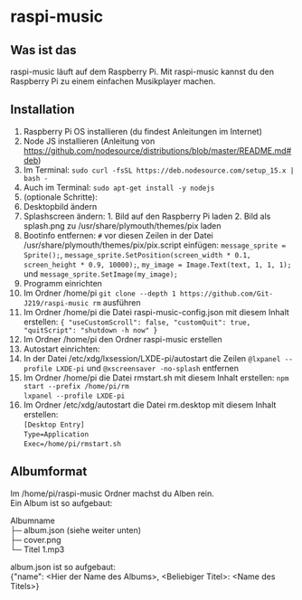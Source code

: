 # raspi-music
## Was ist das
raspi-music läuft auf dem Raspberry Pi.
Mit raspi-music kannst du den Raspberry Pi zu einem einfachen Musikplayer machen.
## Installation
1. Raspberry Pi OS installieren (du findest Anleitungen im Internet)
2. Node JS installieren (Anleitung von https://github.com/nodesource/distributions/blob/master/README.md#deb)
  1. Im Terminal: `sudo curl -fsSL https://deb.nodesource.com/setup_15.x | bash -
`
  2. Auch im Terminal: `sudo apt-get install -y nodejs`
3. (optionale Schritte):
  1. Desktopbild ändern
  2. Splashscreen ändern:
    1. Bild auf den Raspberry Pi laden
    2. Bild als splash.png zu /usr/share/plymouth/themes/pix laden
  3. Bootinfo entfernen: `#` vor diesen Zeilen in der Datei /usr/share/plymouth/themes/pix/pix.script einfügen: `message_sprite = Sprite();`,
`message_sprite.SetPosition(screen_width * 0.1, screen_height * 0.9, 10000);`,
`my_image = Image.Text(text, 1, 1, 1);` und
`message_sprite.SetImage(my_image);`
4. Programm einrichten
  1. Im Ordner /home/pi `git clone --depth 1 https://github.com/Git-J219/raspi-music rm` ausführen
  2. Im Ordner /home/pi die Datei raspi-music-config.json mit diesem Inhalt erstellen: `{
    "useCustomScroll": false,
    "customQuit": true,
    "quitScript": "shutdown -h now"
    }`
  3. Im Ordner /home/pi den Ordner raspi-music erstellen
4. Autostart einrichten:
  1. In der Datei /etc/xdg/lxsession/LXDE-pi/autostart die Zeilen `@lxpanel --profile LXDE-pi` und `@xscreensaver -no-splash` entfernen
  2. Im Ordner /home/pi die Datei rmstart.sh mit diesem Inhalt erstellen: `npm start --prefix /home/pi/rm`  
  `lxpanel --profile LXDE-pi`
  3. Im Ordner /etc/xdg/autostart die Datei rm.desktop mit diesem Inhalt erstellen:  
  `[Desktop Entry]`  
  `Type=Application`  
  `Exec=/home/pi/rmstart.sh`  

## Albumformat  
Im /home/pi/raspi-music Ordner machst du Alben rein.  
Ein Album ist so aufgebaut:  

Albumname  
├─ album.json (siehe weiter unten)  
├─ cover.png  
└─ Titel 1.mp3  

album.json ist so aufgebaut:  
{"name": \<Hier der Name des Albums\>, \<Beliebiger Titel\>: \<Name des Titels\>}
